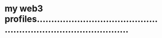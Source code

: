 # my web3 profiles.....................................................................................
